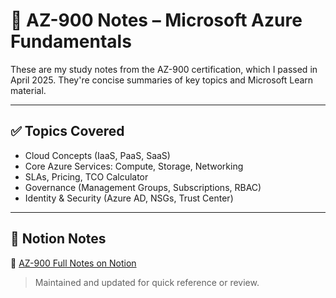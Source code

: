 # 🧠 AZ-900 Notes – Microsoft Azure Fundamentals

These are my study notes from the AZ-900 certification, which I passed in April 2025. They're concise summaries of key topics and Microsoft Learn material.

---

## ✅ Topics Covered

- Cloud Concepts (IaaS, PaaS, SaaS)
- Core Azure Services: Compute, Storage, Networking
- SLAs, Pricing, TCO Calculator
- Governance (Management Groups, Subscriptions, RBAC)
- Identity & Security (Azure AD, NSGs, Trust Center)

---

## 🔗 Notion Notes

📘 [AZ-900 Full Notes on Notion](https://www.notion.so/YOUR-AZ900-NOTION-LINK)

> Maintained and updated for quick reference or review.
